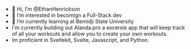 - 👋 Hi, I’m @EthanHenrickson
- 👀 I’m interested in becomign a Full-Stack dev
- 🌱 I’m currently learning at Bemidji State University
- I'm currently building out Alanda.pro a excersie app that will keep track of all your workouts and allow you to create your own workouts.
- Im proficient in Sveltekit, Svelte, Javascript, and Python.

<!---
EthanHenrickson/EthanHenrickson is a ✨ special ✨ repository because its `README.md` (this file) appears on your GitHub profile.
You can click the Preview link to take a look at your changes.
--->
